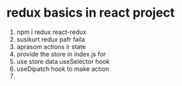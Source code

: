 # redux basics in react project

1. npm i redux react-redux
2. susikurt redux pafr faila
3. aprasom actions ir state
4. provide the store in index.js for <App />
5. use store data useSelector hook
6. useDipatch hook to make action
7.
